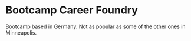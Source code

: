 # Bootcamp Career Foundry

Bootcamp based in Germany. Not as popular as some of the other ones in Minneapolis.
